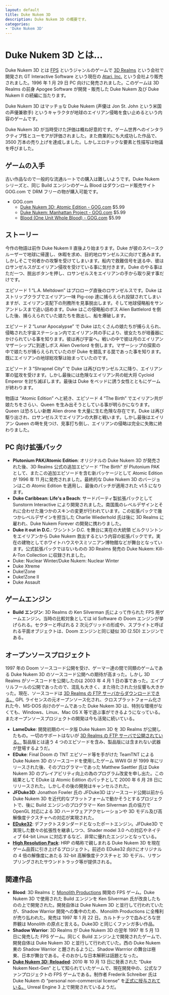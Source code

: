 ```yaml
---
layout: default
title: Duke Nukem 3D
description: Duke Nukem 3D の概要です。
categories:
- 'Duke Nukem 3D'
---
```


Duke Nukem 3D とは...
=====================

Duke Nukem 3D とは [FPS](http://ja.wikipedia.org/wiki/%E3%83%95%E3%82%A1%E3%83%BC%E3%82%B9%E3%83%88%E3%83%91%E3%83%BC%E3%82%BD%E3%83%B3%E3%83%BB%E3%82%B7%E3%83%A5%E3%83%BC%E3%83%86%E3%82%A3%E3%83%B3%E3%82%B0%E3%82%B2%E3%83%BC%E3%83%A0) というジャンルのゲームで [3D Realms](http://www.3drealms.com/) という会社で開発され GT Interactive Software という現在の [Atari, Inc.](http://www.atari.com/store) という会社より販売されました。1996 年 1 月 29 日 PC 向けに発売されました。このゲームは 3D Realms の前身 Apogee Software が開発・販売した Duke Nukem 及び Duke Nukem II の続編に当たります。

Duke Nukem 3D はマッチョな Duke Nukem (声優は Jon St. John という米国の声優兼歌手) というキャラクタが地球のエイリアン侵略を食い止めるという内容のゲームです。

Duke Nukem 3D が当時受けた評価は概ね好意的です。ゲーム世界へのインタラクティブ性とユーモアが評価されました。また商業的にも大成功した作品で、3500 万本の売り上げを達成しました。しかしエロチックな要素と性描写は物議を呼びました。

ゲームの入手
------------

古い作品なので一般的な流通ルートでの購入は難しいようです。Duke Nukem シリーズと、同じ Build エンジンのゲーム Blood はダウンロード販売サイト GOG.com で DRM フリーの物が購入可能です。

* GOG.com
    * [Duke Nukem 3D: Atomic Edition - GOG.com](http://www.gog.com/en/gamecard/duke_nukem_3d_atomic_edition) $5.99
    * [Duke Nukem: Manhattan Project - GOG.com](http://www.gog.com/en/gamecard/duke_nukem_manhattan_project) $5.99
    * [Blood (One Unit Whole Blood) - GOG.com](http://www.gog.com/en/gamecard/one_unit_whole_blood) $5.99

ストーリー
----------

今作の物語は前作 Duke Nukem II 直後より始まります。Duke が彼のスペースクルーザーで地球に帰還し、休暇を求め、目的地ロサンゼルスに向けて進みます。しかしそこで何者かの攻撃を受けてしまいます。船内で救難信号を送る中、彼はロサンゼルスがエイリアン侵攻を受けている事に気付きます。Duke のやる事はただ一つ、脱出ボタンを押し、ロサンゼルスをエイリアンの手から取り戻す事だけです。

エピソード 1 &ldquo;L.A. Meltdown&rdquo; はプロローグ直後のロサンゼルスです。Duke はストリップクラブでエイリアン一味 Pig-cop 達に捕らえられ投獄されてしまいますが、エイリアン支配下の刑務所を見事脱出します。そして地球侵略船をサンアンドレスまで追い詰めます。Duke はこの侵略船のボス Alien Battlelord を倒した後、捕らえられていた娘たちを救出し、船を爆破します。

エピソード 2 &ldquo;Lunar Apocalypse&rdquo; で Duke はたくさんの娘たちが捕らえられ、侵略された宇宙ステーション内でエイリアン共の手により、彼女たちが培養器にかけられている事を知ります。彼は再び宇宙へ。戦いの中で彼は月のエイリアンマザーシップに到達しボス Alien Overlord を倒します。マザーシップの探索の中で娘たちが捕らえられていたのが Duke を錯乱する罠であった事を知ります。既にエイリアンの地球総攻撃は始まっていたのです。

エピソード 3 &ldquo;Shrapnel City&rdquo; で Duke は再びロサンゼルスに降り、エイリアン軍の猛攻を受けます。しかし最後には危険なエイリアン共の総大将 Cycloid Emperor を討ち滅ぼします。最後は Duke をベッドに誘う女性とともにゲームが終わります。

物語は &ldquo;Atomic Edition&rdquo; へと続き、エピソード 4 &ldquo;The Birth&rdquo; でエイリアン共が娘たちをさらい、Queen を生み出そうとしている事が明らかになります。Queen は恐ろしい新敵 Alien drone を大量に生む危険な存在です。Duke は再び駆り出され、ロサンゼルスでエイリアンの大群と戦います。しかし最後はエイリアン Queen の塒を見つけ、見事打ち倒し、エイリアンの侵略は完全に失敗に終わりました。

PC 向け拡張パック
-----------------

* **Plutonium PAK/Atomic Edition**: オリジナルの Duke Nukem 3D が発売された後、3D Realms 公式の追加エピソード &ldquo;The Birth&rdquo; が Plutonium PAK として、またこの追加エピソードを含む新パッケージとして Atomic Edition が 1996 年 11 月に発売されました。最終的な Duke Nukem 3D のバージョンはこの Atomic Edition を適用し、最後のパッチが適用された v1.5 になります。
* **Duke Caribbean: Life's a Beach**: サードパーティ製拡張パックとして Sunstorm Interactive により開発されました。南国風のレベルデザインとそれに合わせた幾つかのスキンの変更が行われています。この拡張パックで幾つかレベルデザインを担当した Charlie Wiederhold 氏は後に 3D Realms に雇われ、Duke Nukem Forever の開発に携わりました。
* **Duke it out in D.C.**: ワシントン D.C. を舞台に実在の大統領 ビルクリントンをエイリアンから Duke Nukem 救出するという内容の拡張パックです。実在の建物としてホワイトハウスやスミソニアン博物館などが舞台となっています。公式拡張パックではないものの 3D Realms 発売の Duke Nukem: Kill-A-Ton Collection に収録されました。
* Duke: Nuclear Winter/Duke Nukem: Nuclear Winter
* Duke Xtreme
* Duke!Zone
* Duke!Zone II
* Duke Assault

ゲームエンジン
--------------

* **Build エンジン**: 3D Realms の Ken Silverman 氏によって作られた FPS 用ゲームエンジン。当時の比較対象としては id Software の Doom エンジンが挙げられる。セクターと呼ばれる 2 次元グリッドの形成や、スプライトと呼ばれる平面オブジェクトは、Doom エンジンと同じ疑似 3D (2.5D) エンジンである。

オープンソースプロジェクト
--------------------------

1997 年の Doom ソースコード公開を受け、ゲーマー達の間で同類のゲームである Duke Nukem 3D のソースコード公開への期待が高まった。しかし 3D Realms がソースコードを公開したのは 2003 年 4 月 1 日の事であった。エイプリルフールの公開であったので、混乱も大きく、また待たされた分反響も大きかった。現在、ソースコードは [3D Realms の FTP サーバからダウンロードできる。](ftp://ftp.3drealms.com/source/) GPL ライセンスの元オープンソース化され、クロスプラットフォーム化された今、MS-DOS 向けのゲームであった Duke Nukem 3D は、特別な環境がなくても、Windows、Linux、Mac OS X 等で遊ぶ事ができるようになっている。またオープンソースプロジェクトの開発は今も活発に続いている。

* **LameDuke**: 開発初期のベータ版 Duke Nukem 3D を 3D Realms が公開したもの。一切のサポートはないが [3D Realms の FTP サーバで公開されている。](ftp://ftp.3drealms.com/misc/lameduke.zip) 製品版とは違う 4 つのエピソードを含み、製品版には含まれない武器が登場するようだ。
* **EDuke**: Final Doom の TNT エピソード等を手がけた TeamTNT による Duke Nukem 3D のソースコードを使用したゲーム WWII GI が 1999 年にリリースされた後、そのプログラマーであった Matthew Saettler 氏は Duke Nukem 3D のプレイアビリティ向上の為のプログラム改変を申し出た。この結果として EDuke は Atomic Edition のパッチとして 2000 年 6 月 28 日にリリースされた。しかしその後の開発はキャンセルされた。
* **JFDuke3D**: Jonathon Fowler 氏の JFDuke3D はソースコード公開以前から Duke Nukem 3D を近代的なプラットフォームで動かそうとするプロジェクトで、後に Build エンジンのプログラマー Ken Silverman 氏の協力で OpenGL 対応による 3D ハードウェアアクセレーションや 3D モデル及び高解像度テクスチャへの対応が実現された。
* **[EDuke32](http://www.eduke32.com/)**: デファクトスタンダードとなったポートエンジン。JFDuke3D で実現した数々の拡張性を継承しつつ、Shader model 3.0 への対応やネイティブ 64-bit Linux に対応するなど、非常に優れたエンジンとなっている。
* **[High Resolution Pack](http://hrp.duke4.net/)**: HRP の略称で親しまれる Duke Nukem 3D を現在ゲーム品質に引き上げるプロジェクト。前述の EDuke32 向けにオリジナルの 4 倍の解像度にあたる 32-bit 高解像度テクスチャと 3D モデル、リサンプリングされたサウンドトラック等が提供される。

関連作品
--------

* **Blood**: 3D Realms と [Monolith Productions](http://www.lith.com/) 開発の FPS ゲーム。Duke Nukem 3D で使用された Build エンジンを Ken Silverman 氏が改良したものの上で開発された。開発自体は Duke Nukem 3D と並行して行われていたが、Shadow Warrior 開発への集中のため、Monolith Productions に全権利が売り払われた。発売は 1997 年 1 月 22 日。カルトチックで血みどろな世界観は Monolith の原点と言える。Duke3D と同じくファンガ多い作品。
* **Shadow Warrior**: 3D Realms が Duke Nukem 3D の翌年 1997 年 5 月 13 日に発売した FPS ゲーム。同じく Build エンジン上で開発されたゲームで、開発自体は Duke Nukem 3D と並行して行われていた。西の Duke Nukem 東の Shadow Warrior と題されるように、Shadow Warrrior の舞台は極東、日本が舞台である。そのおかしな日本解釈は話題となった。
* **[Duke Nukem 3D: Reloaded](http://www.dukenukemreloaded.com/)**: 2010 年 10 月 13 日に発表された &ldquo;Duke Nukem Next-Gen&rdquo; として知られていたゲームで、現在開発中の、公式なファンプロジェクトの FPS ゲームである。制作者 Frederik Schreiber 氏は Duke Nukem の &ldquo;personal non-commercial license&rdquo; を[正式に授与されている。](http://gbxforums.gearboxsoftware.com/showthread.php?t=112564) Unreal Engine 3 上で開発されているようだ。
